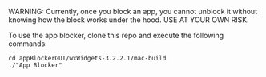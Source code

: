 WARNING: Currently, once you block an app, you cannot unblock it without knowing how the block works under the hood. USE AT YOUR OWN RISK.

To use the app blocker, clone this repo and execute the following commands: 
 ```
cd appBlockerGUI/wxWidgets-3.2.2.1/mac-build
./"App Blocker"
```